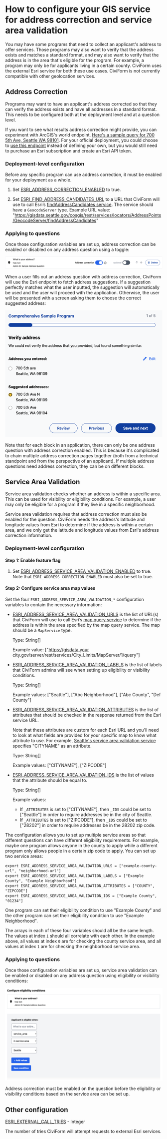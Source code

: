 # How to configure your GIS service for address correction and service area validation

You may have some programs that need to collect an applicant's address to offer services. Those programs may also want to
verify that the address exists and matches a standard format, and may also want to verify that
the address is in the area that's eligible for the program. For example, a program may only be for applicants living in a certain county.
CiviForm uses the external Esri service for both these use cases. CiviForm is not currently compatible with other geolocation services.

## Address Correction

Programs may want to have an applicant's address corrected so that they can verify the address exists and have all addresses in a standard format. This needs to be configured both at the deployment level and at a question level.

If you want to see what results address correction might provide, you can experiment with ArcGIS's world endpoint. [Here's a sample query for 700 5th Ave, Seattle WA 98101](https://geocode.arcgis.com/arcgis/rest/services/World/GeocodeServer/findAddressCandidates?Address=700+5th+Ave&City=Seattle&Region=WA&Postal=98101&f=pjson).
For your official deployment, you could choose to [use this endpoint](https://www.postman.com/esridevs/workspace/arcgis-location-services/request/15786767-3c13e739-ad89-496d-9ddd-7746b2335dd0) instead of defining your own, but you would still need to purchase an Esri subscription and create an Esri API token.

### Deployment-level configuration

Before any specific program can use address correction, it must be enabled for your deployment as a whole.

1. Set [ESRI_ADDRESS_CORRECTION_ENABLED](https://github.com/civiform/civiform/blob/fd0aaa002e2ee01d378ca90f236c316641ed0101/server/conf/application.conf#L725) to true.

2. Set [ESRI_FIND_ADDRESS_CANDIDATES_URL](https://github.com/civiform/civiform/blob/fd0aaa002e2ee01d378ca90f236c316641ed0101/server/conf/application.conf#L726) to a URL that CiviForm will use to call Esri’s [findAddressCandidates service](https://developers.arcgis.com/rest/geocode/api-reference/geocoding-find-address-candidates.htm).
The service should have a `GeocodeServer` type. Example URL value: "https://gisdata.seattle.gov/cosgis/rest/services/locators/AddressPoints/GeocodeServer/findAddressCandidates"

### Applying to questions

Once those configuration variables are set up, address correction can be enabled or disabled on any address question using a toggle:

![Image of address correction toggle enabled](assets/address-question-correction-toggle.png)

When a user fills out an address question with address correction, CiviForm will use the Esri endpoint to fetch address suggestions. If a suggestion perfectly matches what the user inputted, 
the suggestion will automatically be used and the user will proceed with the application. Otherwise, the user will be presented with a screen asking them to choose the correct suggested address:

![Image of address correction page applicants will see](assets/address-correction-page.png)

Note that for each block in an application, there can only be one address question with address correction enabled. This is because it's complicated to chain multiple address correction pages together (both from a technical standpoint and from the perspective of an applicant). If multiple address questions need address correction, they can be on different blocks.

## Service Area Validation

Service area validation checks whether an address is within a specific area. This can be used for visibility or eligibility conditions. For example, a user may only be eligible for a program if they live in a specific neighborhood.

Service area validation requires that address correction must also be enabled for the question. CiviForm needs the address's latitude and longitude values from Esri to determine if the address is within a certain area, and we only get the latitude and longitude values from Esri's address correction information.

### Deployment-level configuration

#### Step 1: Enable feature flag
1. Set [ESRI_ADDRESS_SERVICE_AREA_VALIDATION_ENABLED](https://github.com/civiform/civiform/blob/fd0aaa002e2ee01d378ca90f236c316641ed0101/server/conf/application.conf#L729) to true. Note that `ESRI_ADDRESS_CORRECTION_ENABLED` must also be set to true.

#### Step 2: Configure service area map values

Set the four `ESRI_ADDRESS_SERVICE_AREA_VALIDATION_*` configuration variables to contain the necessary information:

- [ESRI_ADDRESS_SERVICE_AREA_VALIDATION_URLS](https://github.com/civiform/civiform/blob/fd0aaa002e2ee01d378ca90f236c316641ed0101/server/conf/application.conf#L732) is the list of URL(s) that CiviForm will use to call Esri’s [map query service](https://developers.arcgis.com/rest/services-reference/enterprise/query-feature-service-layer-.htm) to determine if the address is within the area specified by the map query service. The map should be a `MapService` type.
  
  Type:  String[]

  Example value: ["https://gisdata.your city.gov/server/rest/services/City_Limits/MapServer/1/query"]


 - [ESRI_ADDRESS_SERVICE_AREA_VALIDATION_LABELS](https://github.com/civiform/civiform/blob/fd0aaa002e2ee01d378ca90f236c316641ed0101/server/conf/application.conf#L730) is the list of labels that CiviForm admins will see when setting up eligibility or visibility conditions.
 
   Type:  String[]
   
   Example values: ["Seattle"], ["Abc Neighborhood"], ["Abc County", "Def County"]



- [ESRI_ADDRESS_SERVICE_AREA_VALIDATION_ATTRIBUTES](https://github.com/civiform/civiform/blob/fd0aaa002e2ee01d378ca90f236c316641ed0101/server/conf/application.conf#L733) is the list of attributes that should be checked in the response returned from the Esri service URL.

  Note that these attributes are custom for each Esri URL and you'll need to look at what fields are provided for your specific map to know what attribute to use. For example, [Seattle's service area validation service](https://gisdata.seattle.gov/server/rest/services/COS/Seattle_City_Limits/MapServer/1) specifies "CITYNAME" as an attribute.
  
  Type:  String[]

   Example values: ["CITYNAME"], ["ZIPCODE"]


- [ESRI_ADDRESS_SERVICE_AREA_VALIDATION_IDS](https://github.com/civiform/civiform/blob/fd0aaa002e2ee01d378ca90f236c316641ed0101/server/conf/application.conf#L731) is the list of values that the attribute should be equal to.
  
  Type:  String[]
  
  Example values:
       
    - If `_ATTRIBUTES` is set to ["CITYNAME"], then `_IDS` could be set to ["Seattle"] in order to require addresses be in the city of Seattle.
    - If `_ATTRIBUTES` is set to ["ZIPCODE"], then `_IDS` could be set to ["28202"] in order to require addresses be in the 28202 zip code.

The configuration allows you to set up multiple service areas so that different questions can have different eligibility requirements. For example, maybe one program allows anyone in the county to apply while a different program only allows people in a certain zip code to apply. You can set up two service areas:

```
export ESRI_ADDRESS_SERVICE_AREA_VALIDATION_URLS = ["example-county-url", "neighborhood-url"]
export ESRI_ADDRESS_SERVICE_AREA_VALIDATION_LABELS = ["Example County", "Example Neighborhood"]
export ESRI_ADDRESS_SERVICE_AREA_VALIDATION_ATTRIBUTES = ["COUNTY", "ZIPCODE"]
export ESRI_ADDRESS_SERVICE_AREA_VALIDATION_IDS = ["Example County", "01234"]
```

One program can set their eligibility condition to use "Example County" and the other program can set their eligibility condition to use "Example Neighborhood".

The arrays in each of these four variables should all be the same length. The values at index `i` should all correlate with each other. In the example above, all values at index `0` are for checking the county service area, and all values at index `1` are for checking the neighborhood service area.

### Applying to questions

Once those configuration variables are set up, service area validation can be enabled or disabled on any address question using eligibility or visibility conditions:

![Image of validating that an address is in the Seattle service area as an eligibility condition](assets/service-area-eligibility-condition.png)

Address correction must be enabled on the question before the eligibility or visibility conditions based on the service area can be set up.

## Other configuration

[ESRI_EXTERNAL_CALL_TRIES](https://github.com/civiform/civiform/blob/fd0aaa002e2ee01d378ca90f236c316641ed0101/server/conf/application.conf#L735) - Integer

The number of tries CiviForm will attempt requests to external Esri services.